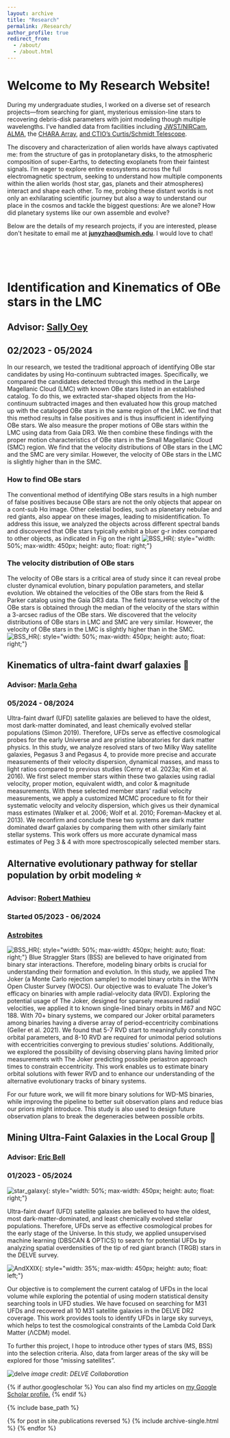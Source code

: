 ```yaml
---
layout: archive
title: "Research"
permalink: /Research/
author_profile: true
redirect_from: 
  - /about/
  - /about.html
---
```


# Welcome to My Research Website! 

During my undergraduate studies, I worked on a diverse set of research projects—from searching for giant, mysterious emission-line stars to recovering debris-disk parameters with joint modeling though multiple wavelengths. I’ve handled data from facilities including [JWST/NIRCam](https://jwst-docs.stsci.edu/jwst-near-infrared-camera#gsc.tab=0), [ALMA](https://www.almaobservatory.org/en/home/), the [CHARA Array](https://www.chara.gsu.edu/public/tour-overview), [and CTIO’s Curtis/Schmidt Telescope](https://noirlab.edu/public/programs/ctio/curtis-schmidt-telescope/).

The discovery and characterization of alien worlds have always captivated me: from the structure of gas in protoplanetary disks, to the atmospheric composition of super-Earths, to detecting exoplanets from their faintest signals. I’m eager to explore entire exosystems across the full electromagnetic spectrum, seeking to understand how multiple components within the alien worlds (host star, gas, planets and their atmospheres) interact and shape each other. To me, probing these distant worlds is not only an exhilarating scientific journey but also a way to understand our place in the cosmos and tackle the biggest questions: Are we alone? How did planetary systems like our own assemble and evolve?

Below are the details of my research projects, if you are interested, please don't hesitate to email me at **junyzhao@umich.edu**.  I would love to chat!

<p>&nbsp;</p>
<p>&nbsp;</p>

# **Identification and Kinematics of OBe stars in the LMC**
## Advisor: [Sally Oey](https://sites.lsa.umich.edu/msoey/)
## 02/2023 - 05/2024


In our research, we tested the traditional approach of identifying OBe star candidates by using Hα-continuum subtracted images. Specifically, we compared the candidates detected through this method in the Large Magellanic Cloud (LMC) with known OBe stars listed in an established catalog. To do this, we extracted star-shaped objects from the Hα-continuum subtracted images and then evaluated how this group matched up with the cataloged OBe stars in the same region of the LMC. we find that this method results in false positives and is thus insufficient in identifying OBe stars.
We also measure the proper motions of OBe stars within the LMC using data from Gaia DR3. We then combine these findings with the proper motion characteristics of OBe stars in the Small Magellanic Cloud (SMC) region. We find that the velocity distributions of OBe stars in the LMC and the SMC are very similar. However, the velocity of OBe stars in the LMC is slightly higher than in the SMC. 

### How to find OBe stars
The conventional method of identifying OBe stars results in a high number of false positives because OBe stars are not the only objects that appear on a cont-sub Hα image. Other celestial bodies, such as planetary nebulae and red giants, also appear on these images, leading to misidentification. To address this issue, we analyzed the objects across different spectral bands and discovered that OBe stars typically exhibit a bluer g-r index compared to other objects, as indicated in Fig on the right
![BSS_HR](https://wuhu224.github.io//images/OBe_star.png){: style="width: 50%; max-width: 450px; height: auto; float: right;"}

<div style="clear: both;"></div>

### The velocity distribution of OBe stars
The velocity of OBe stars is a critical area of study since it can reveal probe cluster dynamical evolution, binary population parameters, and stellar evolution. We obtained the velocities of the OBe stars from the Reid & Parker catalog using the Gaia DR3 data. The field transverse velocity of the OBe stars is obtained through the median of the velocity of the stars within a 3-arcsec radius of the OBe stars. We discovered that the velocity distributions of OBe stars in LMC and SMC are very similar. However, the velocity of OBe stars in the LMC is slightly higher than in the SMC. 
![BSS_HR](https://wuhu224.github.io//images/OBe_star_speed.png){: style="width: 50%; max-width: 450px; height: auto; float: right;"}

<div style="clear: both;"></div>






## Kinematics of ultra-faint dwarf galaxies 🌌
### Advisor: [Marla Geha](http://www.astro.yale.edu/mgeha/)
### 05/2024 - 08/2024
Ultra-faint dwarf (UFD) satellite galaxies are believed to have the oldest, most dark-matter dominated, and least chemically evolved stellar populations (Simon 2019). Therefore, UFDs serve as effective cosmological probes for the early Universe and are pristine laboratories for dark matter physics. In this study, we analyze resolved stars of two Milky Way satellite galaxies, Pegasus 3 and Pegasus 4, to provide more precise and accurate measurements of their velocity dispersion, dynamical masses, and mass to light ratios compared to previous studies (Cerny et al. 2023a; Kim et al. 2016). We first select member stars within these two galaxies using radial velocity, proper motion, equivalent width, and color & magnitude measurements. With these selected member stars’ radial velocity measurements, we apply a customized MCMC procedure to fit for their systematic velocity and velocity dispersion, which gives us their dynamical mass estimates (Walker et al. 2006; Wolf et al. 2010; Foreman-Mackey et al. 2013). We reconfirm and conclude these two systems are dark matter dominated dwarf galaxies by comparing them with other similarly faint stellar systems. This work offers us more accurate dynamical mass estimates of Peg 3 & 4 with more spectroscopically selected member stars.




## Alternative evolutionary pathway for stellar population by orbit modeling ⭐
### Advisor: [Robert Mathieu](https://www.astro.wisc.edu/?uw_staff=mathieu-robert)
### Started 05/2023 - 06/2024
### [Astrobites](https://astrobites.org/2024/07/03/ur-blue-stars-that-should-not-exist/)
![BSS_HR](https://yanbopanpi.github.io/yanbo_pan.github.io//images/BSS_HR.png){: style="width: 50%; max-width: 450px; height: auto; float: right;"}
Blue Straggler Stars (BSS) are believed to have originated from binary star interactions. Therefore, modeling binary orbits is crucial for understanding their formation and evolution. In this study, we applied The Joker (a Monte Carlo rejection sampler) to model binary orbits in the WIYN Open Cluster Survey (WOCS). Our objective was to evaluate The Joker’s efficacy on binaries with ample radial-velocity data (RVD). Exploring the potential usage of The Joker, designed for sparsely measured radial velocities, we applied it to known single-lined binary orbits in M67 and NGC 188. With 70+ binary systems, we compared our Joker orbital parameters among binaries having a diverse array of period-eccentricity combinations (Geller et al. 2021). We found that 5-7 RVD start to meaningfully constrain orbital parameters, and 8-10 RVD are required for unimodal period solutions with eccentricities converging to previous studies’ solutions. Additionally, we explored the possibility of devising observing plans having limited prior measurements with The Joker predicting possible periastron approach times to constrain eccentricity. This work enables us to estimate binary orbital solutions with fewer RVD and to enhance our understanding of the alternative evolutionary tracks of binary systems.

For our future work, we will fit more binary solutions for WD-MS binaries, while improving the pipeline to better suit observation plans and reduce bias our priors might introduce. This study is also used to design future observation plans to break the degeneracies between possible orbits. 

<!---
Through this research experience, I learned about rejection and MCMC sampling. Exposed to time-series radial-velocity data for the first time, I designed a custom pipeline that allows statistical comparison between our results and previous scientific results done by [Aaron M. Geller](https://arxiv.org/abs/2101.07883). I also become more familiar with using cloud computing and virtual machines. 
![binary_demo](https://yanbopanpi.github.io/yanbo_pan.github.io//images/binary_demo.jpg){: style="width: 50%; max-width: 450px; height: auto; float: left;"}
*image credit: Aaron Geller* 
!--->


## Mining Ultra-Faint Galaxies in the Local Group 🌌
### Advisor: [Eric Bell](https://sites.lsa.umich.edu/ericbell/)
### 01/2023 - 05/2024
![star_galaxy](https://yanbopanpi.github.io/yanbo_pan.github.io//images/star_galaxy_classification.png){: style="width: 50%; max-width: 450px; height: auto; float: right;"}
<!---
By analyzing the stellar spatial distribution, we try to search for potential ultra-faint dwarf (UFD) galaxies of M31 by examining stellar overdensities within the DELVE survey. We attempt to search for overdensities for horizontal branch (HB) and red giant branch stars (RGB) using Density-Based Spatial Clustering of Applications with Noise (DBSCAN). We first focused on Pegasus IV dwarf galaxy and its stellar population as a guide for designing our overdensity search pipeline. With the detected overdensities on the color-magnitude diagram, we also explore the stellar overdensities regarding their spatial distribution. 
!--->
Ultra-faint dwarf (UFD) satellite galaxies are believed to have the oldest, most dark-matter-dominated, and least chemically evolved stellar populations. Therefore, UFDs serve as effective cosmological probes for the early stage of the Universe. In this study, we applied unsupervised machine learning (DBSCAN & OPTICS) to search for potential UFDs by analyzing spatial overdensities of the tip of red giant branch (TRGB) stars in the DELVE survey. 

![AndXXIX](https://yanbopanpi.github.io/yanbo_pan.github.io//images/AndXXIX.png){: style="width: 35%; max-width: 450px; height: auto; float: left;"}
<!---
After devising the pipeline with DBSCAN, we also tried using HDBSCAN and OPTICS to test which unsupervised machine learning method yielded the best result for the UFD search. Finally, OPTICS is chosen since it recovers several UFDs of M31 with the least number of false positives. During this project, we also explore the star-galaxy separation criteria in the DELVE survey. The tip of the red giant branch selection criteria is modified based on the star-galaxy separation magnitude limit. 
!--->
Our objective is to complement the current catalog of UFDs in the local volume while exploring the potential of using modern statistical density searching tools in UFD studies. We have focused on searching for M31 UFDs and recovered all 10 M31 satellite galaxies in the DELVE DR2 coverage. This work provides tools to identify UFDs in large sky surveys, which helps to test the cosmological constraints of the Lambda Cold Dark Matter (ΛCDM) model.

<!---
Through this experience, I learned about unsupervised machine learning algorithms by dealing with large survey data. I also have a taste of astrostatistics and designed my own SQL query throughout this project. 
!--->

To further this project, I hope to introduce other types of stars (MS, BSS) into the selection criteria. Also, data from larger areas of the sky will be explored for those “missing satellites”. 

![delve](https://yanbopanpi.github.io/yanbo_pan.github.io//images/delve_dr2_footprint.png)
*image credit: DELVE Collaboration*



  




{% if author.googlescholar %}
  You can also find my articles on <u><a href="{{author.googlescholar}}">my Google Scholar profile</a>.</u>
{% endif %}

{% include base_path %}

{% for post in site.publications reversed %}
  {% include archive-single.html %}
{% endfor %}



